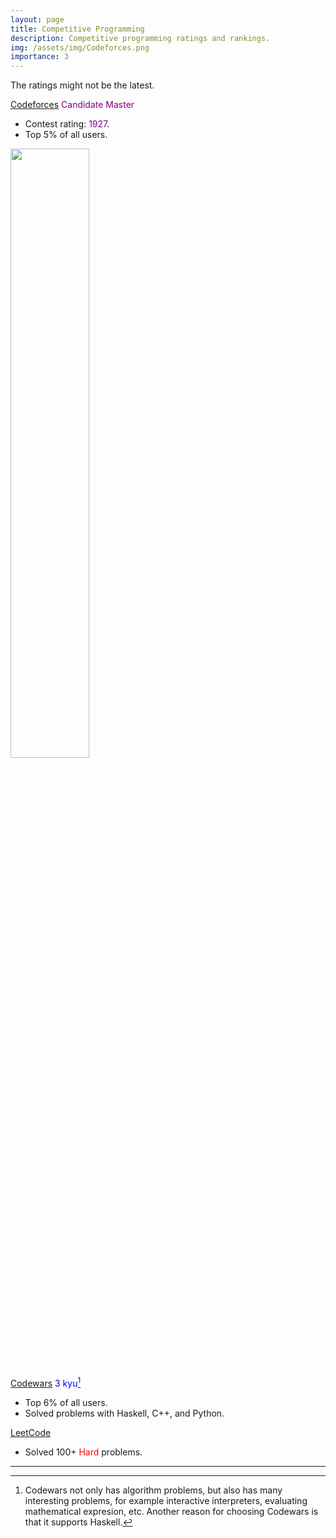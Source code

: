 ```yaml
---
layout: page
title: Competitive Programming
description: Competitive programming ratings and rankings.
img: /assets/img/Codeforces.png
importance: 3
---
```

The ratings might not be the latest.

[Codeforces](https://codeforces.com/profile/elvispan) <span style="color:purple">Candidate Master</span>
- Contest rating: <span style="color:purple">1927</span>.
- Top 5% of all users.

<img src="https://elvis-pan.github.io/assets/img/Codeforces.png" width="50%" height="50%" class="center">

[Codewars](https://www.codewars.com/users/ElvisPan) <span style="color:blue">3 kyu</span>[^cw]
- Top 6% of all users.
- Solved problems with Haskell, C++, and Python.

[LeetCode](https://leetcode.com/elvis-pan/)
- Solved 100+ <span style="color:red">Hard</span> problems.

--------------------
[^cw]: Codewars not only has algorithm problems, but also has many interesting problems, for example interactive interpreters, evaluating mathematical expresion, etc. Another reason for choosing Codewars is that it supports Haskell.
